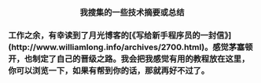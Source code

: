 <h3 align="center">我搜集的一些技术摘要或总结<h3>
<p>  工作之余，有幸读到了月光博客的[《写给新手程序员的一封信》](http://www.williamlong.info/archives/2700.html)。感觉茅塞顿开，也制定了自己的晋级之路。我会把我感觉有用的教程放在这里，你可以浏览一下，如果有帮到你的话，那就再好不过了。</p>
